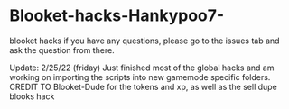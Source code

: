 # Blooket-hacks-Hankypoo7-
blooket hacks
if you have any questions, please go to the issues tab and ask the question from there.

Update: 2/25/22 (friday)
Just finished most of the global hacks and am working on importing the scripts into new gamemode specific folders.
CREDIT TO Blooket-Dude for the tokens and xp, as well as the sell dupe blooks hack
